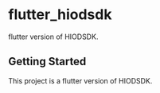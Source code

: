# flutter_hiodsdk

flutter version of HIODSDK.

## Getting Started

This project is a flutter version of HIODSDK.

